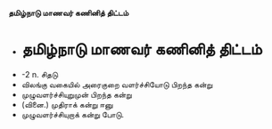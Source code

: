 **தமிழ்நாடு மாணவர் கணினித் திட்டம்**
- # தமிழ்நாடு மாணவர் கணினித் திட்டம்
- -2 n. சிதடு
- விலங்கு வகையில் அரைகுறை வளர்ச்சியோடு பிறந்த கன்று
- முழுவளர்ச்சியுறுமுன் பிறந்த கன்று
- (வினை.) முதிராக் கன்று ஈனு
- முழுவளர்ச்சியுறாக் கன்று போடு.

